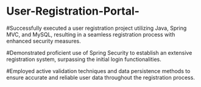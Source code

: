 # User-Registration-Portal-
#Successfully executed a user registration project utilizing Java, Spring  MVC, and MySQL, resulting in a seamless registration process with  enhanced security measures.

#Demonstrated proficient use of Spring Security to establish an extensive 
registration system, surpassing the initial login functionalities.

#Employed active validation techniques and data persistence methods to 
ensure accurate and reliable user data throughout the registration 
process.
